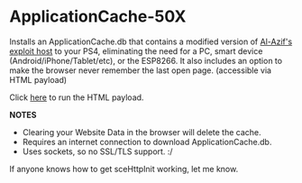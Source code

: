 # ApplicationCache-50X

Installs an ApplicationCache.db that contains a modified version of [Al-Azif's exploit host](https://github.com/Al-Azif/ps4-exploit-host) to your PS4, eliminating the need for a PC, smart device (Android/iPhone/Tablet/etc), or the ESP8266.  It also includes an option to make the browser never remember the last open page. (accessible via HTML payload)

Click [here](https://cdn.rawgit.com/HotdogWithMustard/ApplicationCache-50X/a1ba5a84136b1b7baccbdd52c4011d76fcb13f6a/bin/Index.html) to run the HTML payload.

**NOTES**

 - Clearing your Website Data in the browser will delete the cache.
 - Requires an internet connection to download ApplicationCache.db.
 - Uses sockets, so no SSL/TLS support. :/

If anyone knows how to get sceHttpInit working, let me know.
